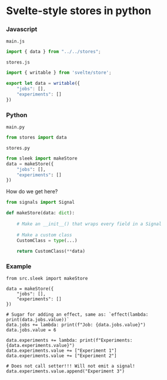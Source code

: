 # Svelte-style stores in python

### Javascript

`main.js`

```javascript
import { data } from "../../stores";
```

`stores.js`

```javascript
import { writable } from 'svelte/store';

export let data = writable({
    "jobs": [],
    "experiments": []
})
```

### Python

`main.py`

```python
from stores import data
```

`stores.py`

```python
from sleek import makeStore
data = makeStore({
    "jobs": [],
    "experiments": []
})
```

How do we get here?


```python
from signals import Signal

def makeStore(data: dict):
    
    # Make an __init__() that wraps every field in a Signal
    
    # Make a custom class
    CustomClass = type(...)
    
    return CustomClass(**data)

```

### Example

```
from src.sleek import makeStore

data = makeStore({
    "jobs": [],
    "experiments": []
})

# Sugar for adding an effect, same as: `effect(lambda: print(data.jobs.value))`
data.jobs += lambda: print(f"Job: {data.jobs.value}")
data.jobs.value = 6

data.experiments += lambda: print(f"Experiments: {data.experiments.value}")
data.experiments.value += ["Experiment 1"]
data.experiments.value += ["Experiment 2"]

# Does not call setter!!! Will not emit a signal!
data.experiments.value.append("Experiment 3")
```